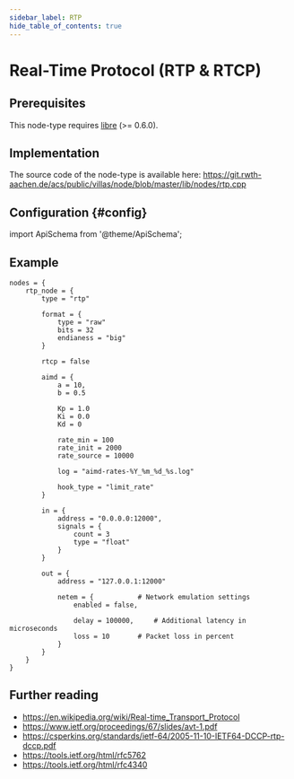 ```yaml
---
sidebar_label: RTP
hide_table_of_contents: true
---
```


# Real-Time Protocol (RTP & RTCP)

## Prerequisites

This node-type requires [libre](http://www.creytiv.com/re.html) (>= 0.6.0).

## Implementation

The source code of the node-type is available here:
https://git.rwth-aachen.de/acs/public/villas/node/blob/master/lib/nodes/rtp.cpp

## Configuration {#config}

import ApiSchema from '@theme/ApiSchema';

<ApiSchema id="node" example pointer="#/components/schemas/rtp" />

## Example

``` url="external/node/etc/examples/nodes/rtp.conf" title="node/etc/examples/nodes/rtp.conf"
nodes = {
	rtp_node = {
		type = "rtp"

		format = {
			type = "raw"
			bits = 32
			endianess = "big"
		}

		rtcp = false

		aimd = {
			a = 10,
			b = 0.5

			Kp = 1.0
			Ki = 0.0
			Kd = 0

			rate_min = 100
			rate_init = 2000
			rate_source = 10000

			log = "aimd-rates-%Y_%m_%d_%s.log"

			hook_type = "limit_rate"
		}

		in = {
			address = "0.0.0.0:12000",
			signals = {
				count = 3
				type = "float"
			}
		}

		out = {
			address = "127.0.0.1:12000"

			netem = {			# Network emulation settings
				enabled = false,
				
				delay = 100000,		# Additional latency in microseconds
				loss = 10		# Packet loss in percent
			}
		}
	}
}
```

## Further reading

- https://en.wikipedia.org/wiki/Real-time_Transport_Protocol
- https://www.ietf.org/proceedings/67/slides/avt-1.pdf
- https://csperkins.org/standards/ietf-64/2005-11-10-IETF64-DCCP-rtp-dccp.pdf
- https://tools.ietf.org/html/rfc5762
- https://tools.ietf.org/html/rfc4340
